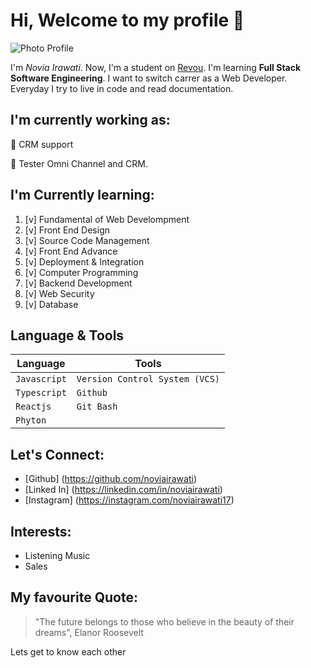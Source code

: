 # Hi, Welcome to my profile 👋

![Photo Profile](profile.JPG)

I'm _Novia Irawati_. Now, I'm a student on [Revou](https://revou.com). I'm learning **Full Stack Software Engineering**. I want to switch carrer as a Web Developer. Everyday I try to live in code and read documentation.

## I'm currently working as:
🚀 CRM support

🚀 Tester Omni Channel and CRM.

## I'm Currently learning:
1. [v] Fundamental of Web Develompment
2. [v] Front End Design
3. [v] Source Code Management
4. [v] Front End Advance
5. [v] Deployment & Integration
6. [v] Computer Programming
7. [v] Backend Development
8. [v] Web Security
9. [v] Database


## Language & Tools
| Language | Tools |
| ----------- | ----------- |
| `Javascript` | `Version Control System (VCS)` |
| `Typescript` | `Github` |
| `Reactjs` |`Git Bash`  |
| `Phyton` |  |



 ## Let's Connect:
- [Github] (https://github.com/noviairawati)
- [Linked In] (https://linkedin.com/in/noviairawati)
- [Instagram] (https://instagram.com/noviairawati17)

## Interests:
- Listening Music
- Sales

## My favourite Quote:
> "The future belongs to those who believe in the beauty of their dreams", Elanor Roosevelt

Lets get to know each other